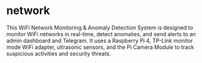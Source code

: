 # network
This WiFi Network Monitoring &amp; Anomaly Detection System is designed to monitor WiFi networks in real-time, detect anomalies, and send alerts to an admin dashboard and Telegram. It uses a Raspberry Pi 4, TP-Link monitor mode WiFi adapter, ultrasonic sensors, and the Pi Camera Module to track suspicious activities and security threats.
